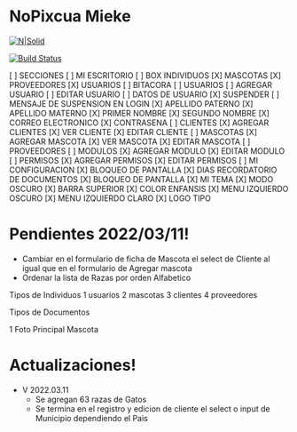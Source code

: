 # NoPixcua Mieke

[![N|Solid](https://entrenamiento.autoshop-easy.com/particular/logo-agencia.png)](https://nodesource.com/products/nsolid)

[![Build Status](https://travis-ci.org/joemccann/dillinger.svg?branch=master)](https://travis-ci.org/joemccann/dillinger)



[ ] SECCIONES
  [ ] MI ESCRITORIO
    [ ] BOX INDIVIDUOS
      [X] MASCOTAS
      [X] PROVEEDORES
      [X] USUARIOS
  [ ] BITACORA
  [ ] USUARIOS
    [ ] AGREGAR USUARIO
    [ ] EDITAR USUARIO
      [ ] DATOS DE USUARIO
        [X] SUSPENDER
          [ ] MENSAJE DE SUSPENSION EN LOGIN
        [X] APELLIDO PATERNO
        [X] APELLIDO MATERNO
        [X] PRIMER NOMBRE
        [X] SEGUNDO NOMBRE
        [X] CORREO ELECTRONICO
        [X] CONTRASENA
  [ ] CLIENTES
    [X] AGREGAR CLIENTES
    [X] VER CLIENTE
    [X] EDITAR CLIENTE
  [ ] MASCOTAS
    [X] AGREGAR MASCOTA
    [X] VER MASCOTA
    [X] EDITAR MASCOTA
  [ ] PROVEEDORES
  [ ] MODULOS
    [X] AGREGAR MODULO
    [X] EDITAR MODULO
  [ ] PERMISOS
    [X] AGREGAR PERMISOS
    [X] EDITAR PERMISOS
  [ ] MI CONFIGURACION
    [X] BLOQUEO DE PANTALLA
    [X] DIAS RECORDATORIO DE DOCUMENTOS
  [X] BLOQUEO DE PANTALLA
  [X] MI TEMA
    [X] MODO OSCURO
    [X] BARRA SUPERIOR
    [X] COLOR ENFANSIS
    [X] MENU IZQUIERDO OSCURO
    [X] MENU IZQUIERDO CLARO
    [X] LOGO TIPO








# Pendientes 2022/03/11!
- Cambiar en el formulario de ficha de Mascota el select de Cliente al igual que en el formulario de Agregar mascota
- Ordenar la lista de Razas por orden Alfabetico


Tipos de Individuos 
1 usuarios
2 mascotas
3 clientes
4 proveedores

Tipos de Documentos

1 Foto Principal Mascota



# Actualizaciones!

- V 2022.03.11
  - Se agregan 63 razas de Gatos
  - Se termina en el registro y edicion de cliente el select o input de Municipio dependiendo el Pais
